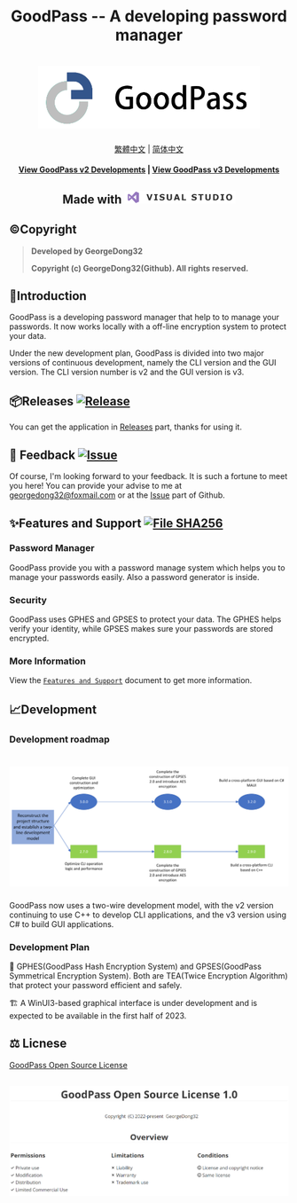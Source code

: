 <h1 align="center">
GoodPass -- A developing password manager
<h1 align="center">
  <img src="./Resource/Title%20Photo/GoodPass3.0_Title.png" alt="GoodPass" width="400">
</h1>
  <p align="center">
    <a href="./Docs/Readmes/README_tcn.md">繁體中文</a>
    |
    <a href="./Docs/Readmes/README_scn.md">简体中文</a>
   </p>
</h1>
<h4 align="center">
    <a href="https://github.com/GeorgeDong32/GoodPass-v2">View GoodPass v2 Developments</a>
    |
    <a href="https://github.com/GeorgeDong32/GoodPass-v3">View GoodPass v3 Developments</a>
</h4>
<h2 align="center">
  Made with <img src="./Resource/Other%20Photos/visual_studio.png" alt="VS" width="200">
</h2>



## ©️Copyright
> **Developed by GeorgeDong32** 
> 
> **Copyright (c) GeorgeDong32(Github). All rights reserved.**<br>

## 🎤Introduction
GoodPass is a developing password manager that help to to manage your passwords. It now works locally with a off-line encryption system to protect your data. 

Under the new development plan, GoodPass is divided into two major versions of continuous development, namely the CLI version and the GUI version. The CLI version number is v2 and the GUI version is v3.

## 📦Releases  [<img src="https://img.shields.io/badge/GoodPass-Release-34558b" alt="Release">](https://github.com/GeorgeDong32/GoodPass/releases)

You can get the application in [Releases](https://github.com/GeorgeDong32/GoodPass/releases) part, thanks for using it.

## 💬 Feedback  [<img src="https://img.shields.io/badge/GoodPass-Feedback-939597" alt="Issue">](https://github.com/GeorgeDong32/GoodPass/issues)

Of course, I'm looking forward to your feedback.
It is such a fortune to meet you here! You can provide your advise to me at georgedong32@foxmail.com or at the [Issue](https://github.com/GeorgeDong32/GoodPass/issues) part of Github.

## ✨Features and Support [<img src="https://img.shields.io/badge/GoodPass-Features and Support-FFFFFF" alt="File SHA256">](https://github.com/GeorgeDong32/GoodPass/blob/main/Features_and_Support/Features_and_Support.md)

### Password Manager
GoodPass provide you with a password manage system which helps you to manage your passwords easily. Also a password generator is inside.

### Security

GoodPass uses GPHES and GPSES to protect your data. The GPHES helps verify your identity, while GPSES makes sure your passwords are stored encrypted.
### More Information
View the [`Features and Support`](./Docs/Features_and_Support/Features_and_Support.md) document to get more information.

## 📈Development

### Development roadmap

<h1 align="center">
  <img src="./Resource/RoadMap/GPRoadMap_en.png" alt="Development roadmap" width="600">
</h1>

GoodPass now uses a two-wire development model, with the v2 version continuing to use C++ to develop CLI applications, and the v3 version using C# to build GUI applications.

### Development Plan
🚧 GPHES(GoodPass Hash Encryption System) and GPSES(GoodPass Symmetrical Encryption System). Both are TEA(Twice Encryption Algorithm) that protect your password efficient and safely.

🏗️ A WinUI3-based graphical interface is under development and is expected to be available in the first half of 2023.

## :balance_scale: Licnese

[GoodPass Open Source License](https://github.com/GeorgeDong32/GoodPass/blob/main/LICENSE.md)

<h2 align=center>
    <img src="./Resource/LicenseOverview/GPOL_overview.png">
</h2>

